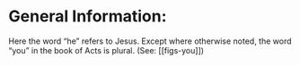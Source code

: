 # General Information:

Here the word “he” refers to Jesus. Except where otherwise noted, the word “you” in the book of Acts is plural. (See: [[figs-you]])